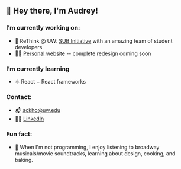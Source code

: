 ## 👋 Hey there, I'm Audrey!

### I’m currently working on:
- 🌱 ReThink @ UW: [SUB Initiative](https://mail.subinitiative.com/subscribe) with an amazing team of student developers
- 👩‍💻 [Personal website](http://audrey-kho.github.io/) -- complete redesign coming soon

### I’m currently learning
- ⚛ React + React frameworks

### Contact:
- 📬 [ackho@uw.edu](mailto:ackho@uw.edu)
- 👩‍🎓 [LinkedIn](https://www.linkedin.com/in/audrey-kho/)

### Fun fact:
- 🍞 When I'm not programming, I enjoy listening to broadway musicals/movie soundtracks, learning about design, cooking, and baking.
